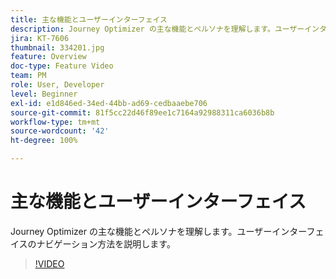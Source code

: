 ```yaml
---
title: 主な機能とユーザーインターフェイス
description: Journey Optimizer の主な機能とペルソナを理解します。ユーザーインターフェイスのナビゲーション方法を説明します。
jira: KT-7606
thumbnail: 334201.jpg
feature: Overview
doc-type: Feature Video
team: PM
role: User, Developer
level: Beginner
exl-id: e1d846ed-34ed-44bb-ad69-cedbaaebe706
source-git-commit: 81f5cc22d46f89ee1c7164a92988311ca6036b8b
workflow-type: tm+mt
source-wordcount: '42'
ht-degree: 100%

---
```


# 主な機能とユーザーインターフェイス

Journey Optimizer の主な機能とペルソナを理解します。ユーザーインターフェイスのナビゲーション方法を説明します。

>[!VIDEO](https://video.tv.adobe.com/v/334201?quality=12&learn=on)
